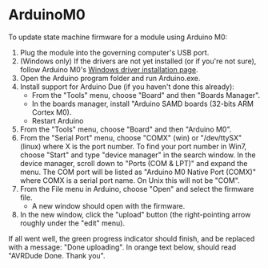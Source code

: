 # ArduinoM0

To update state machine firmware for a module using Arduino M0:
1. Plug the module into the governing computer's USB port.
2. (Windows only) If the drivers are not yet installed (or if you're not sure), follow Arduino M0's [Windows driver installation page](https://www.google.com/url?q=https%3A%2F%2Fwww.arduino.cc%2Fen%2FGuide%2FArduinoM0%23toc3&sa=D&sntz=1&usg=AOvVaw0f_rLeyViiHur_9XYH43GZ).
3. Open the Arduino program folder and run Arduino.exe.
4. Install support for Arduino Due (if you haven't done this already):
    - From the "Tools" menu, choose "Board" and then "Boards Manager".
    - In the boards manager, install "Arduino SAMD boards (32-bits ARM Cortex M0).
    - Restart Arduino
5. From the "Tools" menu, choose "Board" and then "Arduino M0".
6. From the "Serial Port" menu, choose "COMX" (win) or "/dev/ttySX" (linux) where X is the port number. To find your port number in Win7, choose "Start" and type "device manager" in the search window. In the device manager, scroll down to "Ports (COM & LPT)" and expand the menu. The COM port will be listed as "Arduino M0 Native Port (COMX)" where COMX is a serial port name. On Unix this will not be "COM".
7. From the File menu in Arduino, choose "Open" and select the firmware file.
    - A new window should open with the firmware.
8. In the new window, click the "upload" button (the right-pointing arrow roughly under the "edit" menu).

If all went well, the green progress indicator should finish, and be replaced with a message: "Done uploading". In orange text below, should read "AVRDude Done. Thank you".
